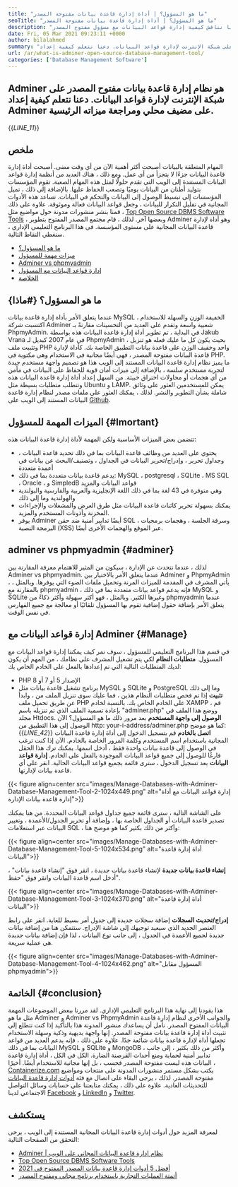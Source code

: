 ```yaml
---
title: "ما هو المسؤول؟ | أداة إدارة قاعدة بيانات مفتوحة المصدر" 
seoTitle: "ما هو المسؤول؟ | أداة إدارة قاعدة بيانات مفتوحة المصدر" 
description: "ما هو المسؤول؟ نظام إدارة قاعدة البيانات المستند إلى الويب مع واجهة ملائمة للمطور. دعنا نناقش كيفية إدارة قواعد البيانات مع مسؤول مفتوح المصدر." 
date: Fri, 05 Mar 2021 09:23:11 +0000
author: bilalahmed
summary: "المشرف هو نظام إدارة قاعدة بيانات مفتوح المصدر على شبكة الإنترنت لإدارة قواعد البيانات. دعنا نتعلم كيفية إعداد Adminer على مضيف محلي ومراجعة ميزاته الرئيسية." 
url: /ar/what-is-adminer-open-source-database-management-tool/
categories: ['Database Management Software']
---
```


## Adminer هو نظام إدارة قاعدة بيانات مفتوح المصدر على شبكة الإنترنت لإدارة قواعد البيانات. دعنا نتعلم كيفية إعداد Adminer على مضيف محلي ومراجعة ميزاته الرئيسية.
{{_LINE_11_}}

## ملخص
المهام المتعلقة بالبيانات أصبحت أكثر أهمية الآن من أي وقت مضى. أصبحت أداة إدارة قاعدة البيانات جزءًا لا يتجزأ من أي عمل. ومع ذلك ، هناك العديد من أنظمة إدارة قواعد البيانات المستندة إلى الويب التي تقدم حلولًا لمثل هذه المهام الصعبة. تقوم المؤسسات بتوليد أطنان من البيانات يوميًا وتصعب الحفاظ عليها. بالإضافة إلى ذلك ، تميل المؤسسات إلى تبسيط الوصول إلى البيانات والتحكم في البيانات. تساعد هذه الأدوات المجانية في تقليل التكرار للبيانات ، وجعل قواعد البيانات فعالة وموثوقة. علاوة على ذلك ، قمنا بنشر منشورات مدونة حول مواضيع مثل [Top Open Source DBMS Software Tools][1] ، وبعضها آخر.
لذلك ، قام مجتمع المصدر المفتوح بتطوير Adminer وهو أداة لإدارة قاعدة البيانات المجانية على مستوى المؤسسة. في هذا البرنامج التعليمي الإداري ، سنغطي النقاط التالية.
  * [ما هو المسؤول؟][2]
  * [ميزات مهمة للمسؤول][3]
  * [Adminer vs phpmyadmin][4]
  * [إدارة قواعد البيانات مع المسؤول][5]
  * [الخلاصة][6]

## ما هو المسؤول؟   {#ماذا}
عندما يتعلق الأمر بأداة إدارة قاعدة بيانات MySQL الخفيفة الوزن والسهلة للاستخدام ، اكتسبت شركة Adminer شعبية واسعة وتقدم على العديد من التحسينات مقارنةً بـ PhpmyAdmin. في البداية ، تم تطوير أداة إدارة قاعدة البيانات هذه بواسطة Jakub Vrana في عام 2007 كبديل لـ PhpmyAdmin ، بحيث يكون كل ما عليك فعله هو تنزيل وتثبيت ملف PHP واحد وخفيف الوزن على قاعدة بيانات التطبيق الخاصة بك.
كأداة لإدارة قاعدة البيانات مفتوحة المصدر ، فهي أيضًا مجانية في الاستخدام وهي مكتوبة في PHP. ما يميز نظام إدارة قاعدة البيانات المستند إلى الويب هذا هو تصميم واجهة مستخدم جيدة لتجربة مستخدم سلسة ، بالإضافة إلى ميزات أمان قوية للحفاظ على البيانات في مأمن من أي هجمات أو محاولات اختراق خبيثة. من السهل إعداد أداة إدارة قاعدة البيانات هذه وتتطلب متطلبات بسيطة مثل Ubuntu و LAMP. يمكن للمستخدمين العثور على وثائق شاملة بشأن التطوير والنشر. لذلك ، يمكنك العثور على ملفات مصدر لنظام إدارة قاعدة البيانات المستند إلى الويب على [Github][7].

## الميزات المهمة للمسؤول   {#Imortant}
تتضمن بعض الميزات الأساسية ولكن المهمة لأداة إدارة قاعدة البيانات هذه:
  * يحتوي على العديد من وظائف قاعدة البيانات بما في ذلك تحديد قاعدة البيانات ، وجداول تحرير ، وإدراج/تحرير البيانات في الجداول ، وتصنيف/البحث عن بيانات في أعمدة متعددة
  * يدعم قاعدة بيانات متعددة بما في ذلك: MySQL ، postgresql ، SQLite ، MS SQL ، Oracle ، و SimpledB قواعد البيانات والمزيد
  * وهي متوفرة في 43 لغة بما في ذلك اللغة الإنجليزية والعربية والفارسية والبولندية والهولندية وما إلى ذلك
  * يمكنك بسهولة تحرير كائنات قاعدة البيانات مثل طرق العرض والمشغلات والإجراءات المخزنة وأذونات المستخدم والمزيد.
  * يوفر Adminer أيضًا تدابير أمنية ضد حقن SQL ، وسرقة الجلسة ، وهجمات برمجيات البرمجة النصية (XSS) عبر الموقع والهجمات الأخرى أيضًا.

## adminer vs phpmyadmin   {#adminer}
لذلك ، عندما نتحدث عن الإدارة ، سيكون من المثير للاهتمام معرفة المقارنة بين Adminer vs phpmyadmin. عندما يتعلق الأمر بالاختيار بين Adminer و PhpmyAdmin ، يأتي المشرف في المقدمة للميزات المرنة وتحميل ملفات الضوء التي يوفرها. وبالمثل ، بالمقارنة مع phpmyadmin ، فإنه يدعم قواعد بيانات متعددة بما في ذلك MySQL و SQLite وغيرها الكثير. وبالمثل ، فهو أكثر سهولة وأكثر ذكاءً من phpmyadmin عندما يتعلق الأمر بإضافة حقول إضافية تقوم بها المسؤول تلقائيًا أو معالجة مع جميع الفهارس في نفس الوقت.

## إدارة قواعد البيانات مع Adminer   {#Manage}
في قسم هذا البرنامج التعليمي للمسؤول ، سوف نمر كيف يمكننا إدارة قواعد البيانات مع المسؤول.
**متطلبات النظام**
لكي يتم تشغيل المشرف على نظامك ، من المهم أن يكون لديك المتطلبات التالية التي تم إعدادها بالفعل على الخادم الخاص بك:
  * PHP الإصدار 5 أو 7 أو 8
  * برنامج تشغيل قاعدة بيانات مثل MySQL و SQLite و PostgreSQL وما إلى ذلك
**تثبيت**
إذا تم فحص متطلبات النظام هذين ، فما عليك سوى تنزيل الملف من [][8] ، وابدأ عن طريق تحميل ملف PHP على الخادم الخاص بك. بالنسبة لخادم XAMPP ، قم بإعادة تسمية الملف الذي تم تنزيله باسم "adminer.php" ووضع هذا الملف في مجلد Htdocs.
**الوصول إلى واجهة المستخدم**
بعد مرور ذلك ما هو المسؤول؟ الآن الوصول إلى هذا التطبيق من http: your-i-address/adminer.php كما هو موضح:
{{_LINE_42_}}
**اتصل بالخادم**
قم بتسجيل الدخول إلى أداة إدارة قاعدة البيانات المجانية باستخدام اسم المستخدم وكلمة المرور الخاصة بالخادم. الآن إذا كنت ترغب في الوصول إلى قاعدة بيانات واحدة فقط ، أدخل اسمها. يمكنك ترك هذا الحقل فارغًا للوصول إلى جميع قواعد البيانات الموجودة بالفعل على الخادم.
**إدارة قواعد البيانات**
بعد تسجيل الدخول ، سترى قائمة بجميع قواعد البيانات الحالية. انقر على أي قاعدة بيانات لإدارتها.

{{< figure align=center src="images/Manage-Databases-with-Adminer-Database-Management-Tool-2-1024x449.png" alt="إدارة قواعد البيانات مع أداة إدارة قاعدة بيانات الإدارة">}}

على الشاشة التالية ، سترى قائمة جميع جداول قواعد البيانات المحددة. من هنا يمكنك تصدير قاعدة البيانات أو الجداول الخاصة بها ، وإضافة أو تحرير الجدول/الأعمدة ، وتغيير البيانات عبر استعلامات SQL ، وأكثر من ذلك بكثير كما هو موضح هنا:

{{< figure align=center src="images/Manage-Databases-with-Adminer-Database-Management-Tool-5-1024x534.png" alt="أداة إدارة قاعدة البيانات">}}

**إنشاء قاعدة بيانات جديدة**
لإنشاء قاعدة بيانات جديدة ، انقر فوق "إنشاء قاعدة بيانات" ، أدخل اسم قاعدة البيانات وانقر فوق "حفظ".

{{< figure align=center src="images/Manage-Databases-with-Adminer-Database-Management-Tool-3-1024x370.png" alt="أداة إدارة قاعدة البيانات">}}

**إدراج/تحديث السجلات**
إضافة سجلات جديدة إلى جدول أمر بسيط للغاية. انقر على رابط العنصر الجديد الذي سيعيد توجيهك إلى شاشة الإدراج. ستتمكن هنا من إضافة بيانات جديدة لجميع الأعمدة في الجدول ، إلى جانب نوع البيانات ، لذا فإن إضافة بيانات جديدة هي عملية سريعة.

{{< figure align=center src="images/Manage-Databases-with-Adminer-Database-Management-Tool-4-1024x462.png" alt="المسؤول مقابل phpmyadmin">}}


## الخاتمة   {#conclusion}
هذا يقودنا إلى نهاية هذا البرنامج التعليمي الإداري. لقد مررنا ببعض الموضوعات المهمة مثل ما هو Adminer و Adminer vs PhpmyAdmin والجوانب الأخرى لنظام إدارة قاعدة البيانات المفتوح المصدر. نأمل أن يساعدك منشور المدونة هذا بالتأكيد إذا كنت تتطلع إلى تثبيت أداة إدارة قاعدة بيانات مفتوحة المصدر. إنها واجهة بديهية وذكية وسهلة الاستخدام تجعلها أداة لإدارة قاعدة بيانات شائعة جدًا. علاوة على ذلك ، فإنه يدعم العديد من قواعد البيانات بما في ذلك MySQL و SQLite و MongoDB ، وأكثر من ذلك بكثير ، إلى جانب تدابير أمنية لحماية ومنع أحداث القرصنة الضارة. الكل في الكل ، أداة إدارة قاعدة البيانات هذه ليست مفتوحة المصدر فحسب ، بل إنها مجانية للاستخدام أيضًا.
أخيرًا ، [Containerize.com][9] يكتب بشكل مستمر منشورات المدونة على منتجات ومواضيع مفتوحة المصدر. لذلك ، يرجى البقاء على اتصال مع فئة [أدوات إدارة قاعدة البيانات][10] للتحديثات العادية. علاوة على ذلك ، يمكنك متابعتنا على حسابات وسائل التواصل الاجتماعي لدينا [Facebook][11] و [LinkedIn][12] و [Twitter][13].

## يستكشف
لمعرفة المزيد حول أدوات إدارة قاعدة البيانات المجانية المستندة إلى الويب ، يرجى التحقق من الصفحات التالية:
  * [Adminer | نظام إدارة قاعدة البيانات المجاني على الويب][14]
  * [Top Open Source DBMS Software Tools][1]
  * [أفضل 5 أدوات إدارة قاعدة بيانات المصدر المفتوح في 2021][15]
  * [أتمتة العمليات التجارية باستخدام برنامج مجاني ومفتوح المصدر][16]

  
[1]: https://products.containerize.com/database-management
[2]: #what
[3]: #important
[4]: #adminer
[5]: #manage
[6]: #conclusion
[7]: https://github.com/vrana/adminer
[8]: https://www.adminer.org/
[9]: https://www.containerize.com/
[10]: https://products.containerize.com/database-management/
[11]: https://web.facebook.com/containerize
[12]: https://www.linkedin.com/company/containerize/
[13]: https://twitter.com/containerize_co
[14]: https://products.containerize.com/database-management/adminer
[15]: https://blog.containerize.com/2021/01/16/top-5-open-source-database-management-tools-in-2021/
[16]: https://blog.containerize.com/blogging/automate-business-operations-using-open-source-software/
